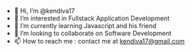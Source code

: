 - 👋 Hi, I’m @kendiva17
- 👀 I’m interested in Fullstack Application Development
- 🌱 I’m currently learning Javascript and his friend
- 💞️ I’m looking to collaborate on Software Development
- 📫 How to reach me : contact me at kendiva17@gmail.com

<!---
kendiva17/kendiva17 is a ✨ special ✨ repository because its `README.md` (this file) appears on your GitHub profile.
You can click the Preview link to take a look at your changes.
--->
